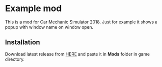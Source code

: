﻿# Example mod

This is a mod for Car Mechanic Simulator 2018. Just for example it shows a popup with window name on window open.

## Installation

Download latest release from [HERE](https://github.com/Sauler/ExampleMod/releases/latest) and paste it in **Mods** folder in game directory.
